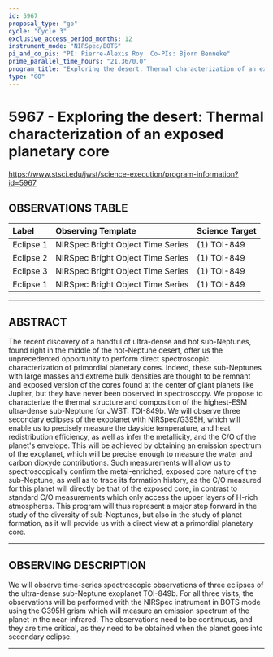 ```yaml
---
id: 5967
proposal_type: "go"
cycle: "Cycle 3"
exclusive_access_period_months: 12
instrument_mode: "NIRSpec/BOTS"
pi_and_co_pis: "PI: Pierre-Alexis Roy  Co-PIs: Bjorn Benneke"
prime_parallel_time_hours: "21.36/0.0"
program_title: "Exploring the desert: Thermal characterization of an exposed planetary core"
type: "GO"
---
```

# 5967 - Exploring the desert: Thermal characterization of an exposed planetary core
https://www.stsci.edu/jwst/science-execution/program-information?id=5967
## OBSERVATIONS TABLE
| Label      | Observing Template                  | Science Target |
| :--------- | :---------------------------------- | :------------- |
| Eclipse 1  | NIRSpec Bright Object Time Series   | (1) TOI-849    |
| Eclipse 2  | NIRSpec Bright Object Time Series   | (1) TOI-849    |
| Eclipse 3  | NIRSpec Bright Object Time Series   | (1) TOI-849    |
| Eclipse 1  | NIRSpec Bright Object Time Series   | (1) TOI-849    |

---

## ABSTRACT

The recent discovery of a handful of ultra-dense and hot sub-Neptunes, found right in the middle of the hot-Neptune desert, offer us the unprecedented opportunity to perform direct spectroscopic characterization of primordial planetary cores. Indeed, these sub-Neptunes with large masses and extreme bulk densities are thought to be remnant and exposed version of the cores found at the center of giant planets like Jupiter, but they have never been observed in spectroscopy. We propose to characterize the thermal structure and composition of the highest-ESM ultra-dense sub-Neptune for JWST: TOI-849b. We will observe three secondary eclipses of the exoplanet with NIRSpec/G395H, which will enable us to precisely measure the dayside temperature, and heat redistribution efficiency, as well as infer the metallicity, and the C/O of the planet's envelope. This will be achieved by obtaining an emission spectrum of the exoplanet, which will be precise enough to measure the water and carbon dioxyde contributions. Such measurements will allow us to spectroscopically confirm the metal-enriched, exposed core nature of the sub-Neptune, as well as to trace its formation history, as the C/O measured for this planet will directly be that of the exposed core, in contrast to standard C/O measurements which only access the upper layers of H-rich atmospheres. This program will thus represent a major step forward in the study of the diversity of sub-Neptunes, but also in the study of planet formation, as it will provide us with a direct view at a primordial planetary core.

---

## OBSERVING DESCRIPTION

We will observe time-series spectroscopic observations of three eclipses of the ultra-dense sub-Neptune exoplanet TOI-849b. For all three visits, the observations will be performed with the NIRSpec instrument in BOTS mode using the G395H grism which will measure an emission spectrum of the planet in the near-infrared. The observations need to be continuous, and they are time critical, as they need to be obtained when the planet goes into secondary eclipse.

---